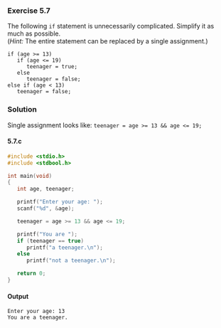 ### Exercise 5.7
The following `if` statement is unnecessarily complicated. Simplify it as much as possible.   
(*Hint:* The entire statement can be replaced by a single assignment.)
```
if (age >= 13)
   if (age <= 19)
      teenager = true;
   else
      teenager = false;
else if (age < 13)
   teenager = false;

```
### Solution
Single assignment looks like: `teenager = age >= 13 && age <= 19;`
#### 5.7.c
```c
#include <stdio.h>
#include <stdbool.h>

int main(void)
{
   int age, teenager;

   printf("Enter your age: ");
   scanf("%d", &age);

   teenager = age >= 13 && age <= 19;

   printf("You are ");
   if (teenager == true)
      printf("a teenager.\n");
   else
      printf("not a teenager.\n");

   return 0;
}
```
#### Output
```
Enter your age: 13
You are a teenager.
```
